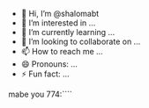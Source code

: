 - 👋 Hi, I’m @shalomabt
- 👀 I’m interested in ...
- 🌱 I’m currently learning ...
- 💞️ I’m looking to collaborate on ...
- 📫 How to reach me ...
- 😄 Pronouns: ...
- ⚡ Fun fact: ...

<!---
shalomabt/shalomabt is a ✨ special ✨ repository because its `README.md` (this file) appears on your GitHub profile.
You can click the Preview link to take a look at your changes.
--->
mabe you 774:````
